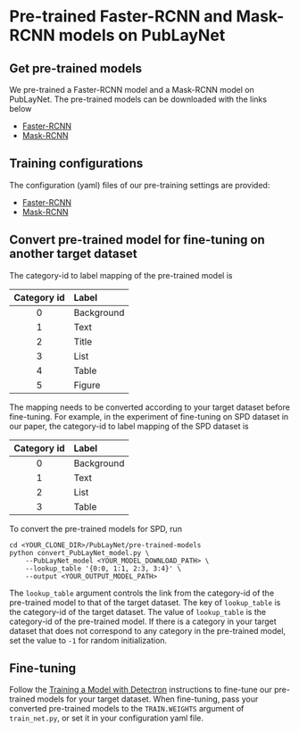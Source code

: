 # Pre-trained Faster-RCNN and Mask-RCNN models on PubLayNet

## Get pre-trained models

We pre-trained a Faster-RCNN model and a Mask-RCNN model on PubLayNet. The pre-trained models can be downloaded with the links below  
 - [Faster-RCNN](https://dax-assets-dev.s3.us-south.cloud-object-storage.appdomain.cloud/dax-publaynet/1.0.0/pre-trained-models/Faster-RCNN/model_final.pkl)
 - [Mask-RCNN](https://dax-assets-dev.s3.us-south.cloud-object-storage.appdomain.cloud/dax-publaynet/1.0.0/pre-trained-models/Mask-RCNN/model_final.pkl)

## Training configurations

The configuration (yaml) files of our pre-training settings are provided:  
  - [Faster-RCNN](Faster-RCNN/e2e_faster_rcnn_X-101-64x4d-FPN_1x.yaml)
  - [Mask-RCNN](Mask-RCNN/e2e_mask_rcnn_X-101-64x4d-FPN_1x.yaml)

## Convert pre-trained model for fine-tuning on another target dataset

The category-id to label mapping of the pre-trained model is

| Category id | Label |
| :---: | :--- |
| 0 | Background |
| 1 | Text |
| 2 | Title |
| 3 | List |
| 4 | Table |
| 5 | Figure |

The mapping needs to be converted according to your target dataset before fine-tuning. For example, in the experiment of fine-tuning on SPD dataset in our paper, the category-id to label mapping of the SPD dataset is

| Category id | Label |
| :---: | :--- |
| 0 | Background |
| 1 | Text |
| 2 | List |
| 3 | Table |

To convert the pre-trained models for SPD, run
```
cd <YOUR_CLONE_DIR>/PubLayNet/pre-trained-models
python convert_PubLayNet_model.py \
    --PubLayNet_model <YOUR_MODEL_DOWNLOAD_PATH> \
    --lookup_table '{0:0, 1:1, 2:3, 3:4}' \
    --output <YOUR_OUTPUT_MODEL_PATH>
```

The `lookup_table` argument controls the link from the category-id of the pre-trained model to that of the target dataset. The key of `lookup_table` is the category-id of the target dataset. The value of `lookup_table` is the category-id of the pre-trained model. If there is a category in your target dataset that does not correspond to any category in the pre-trained model, set the value to `-1` for random initialization.

## Fine-tuning

Follow the [Training a Model with Detectron](https://github.com/facebookresearch/Detectron/blob/master/GETTING_STARTED.md) instructions to fine-tune our pre-trained models for your target dataset. When fine-tuning, pass your converted pre-trained models to the `TRAIN.WEIGHTS` argument of `train_net.py`, or set it in your configuration yaml file.
